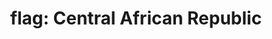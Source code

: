 ---
layout: flags
title: "flag: Central African Republic"
emoji: flag_central_african_republic
permalink: 🇨🇫.html
image: assets/img/3moji/flag_central_african_republic.png
---
